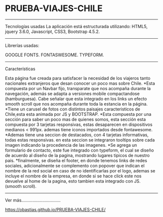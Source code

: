  # PRUEBA-VIAJES-CHILE
****************************************************************

Tecnologías usadas
La aplicación está estructurada utilizando:
HTML5,
jquery 3.6.0,
Javascript,
CSS3,
Bootstrap 4.5.2.

*****************************************************************

Librerías usadas:

GOOGLE FONTS.
FONTASWESOME.
TYPEFORM. 



*****************************************************************

Características

Esta página fue creada para satisfacer la necesidad de los viajeros tanto nacionales extranjeros que desan conocer un poco mas sobre Chile. 
*Esta compuesta por un Navbar fijo, transparate que nos acompaña durante la navegación, además se adapta a versiones mobile compactandose (hamburguesa). Cabe señalar que esta integrado en los links un efecto smooth scroll que nos acompaña durante toda la estancia en la página.
*Tiene un carusel de fotos con distintos paisajes caracteristicos de Chile,esta esta animada por JS y BOOTSTRAP.
*Esta compuesta por una sección para saber un poco mas de quienes somos, esta sección esta compuesta por 3 tarjetas responsivas, estas desaparecen en dispositivos medianos < 991px. ademas tiene iconos importados desde fontawesome.
*Ademas tiene una seccion de destacados, con 4 tarjetas informativas, todas estas responsivas. en esta seccion se integraron tooltips sobre cada imagen indicando la procedencia de las imagenes.
*Se agrega un formulario de contacto, este fue integrado con typeform, el cual se diseño de acuerdo al diseño de la pagina, mostrando lugares tipicos de nuestro pais.
*finalmente, se diseña el footer, en donde tenemos links de redes sociales, adicionalmente se complemento con popover que indican el nombre de la red social en caso de no identificarlas por el logo, ademas se incluye el nombre de la empresa, en donde si se hace click este nos devuelve al home de la pagina, esto tambien esta integrado con JS. (smooth scroll).


*****************************************************************

Ver más................................

https://obastias.github.io/PRUEBA-VIAJES-CHILE/
